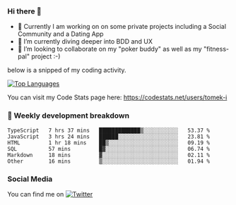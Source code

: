 ### Hi there 👋


- 🔭 Currently I am working on on some private projects including a Social Community and a Dating App
- 🌱 I’m currently diving deeper into BDD and UX
- 👯 I’m looking to collaborate on my "poker buddy" as well as my "fitness-pal" project :-)

below is a snipped of my coding activity.
<!--
**tomek-i/tomek-i** is a ✨ _special_ ✨ repository because its `README.md` (this file) appears on your GitHub profile.

Here are some ideas to get you started:

- 🔭 I’m currently working on ...
- 🌱 I’m currently learning ...
- 👯 I’m looking to collaborate on ...
- 🤔 I’m looking for help with ...
- 💬 Ask me about ...
- 📫 How to reach me: ...
- 😄 Pronouns: ...
- ⚡ Fun fact: ...
-->
[![Top Languages](https://github-readme-stats.vercel.app/api/top-langs/?username=tomek-i&layout=compact)](https://github.com/tomek-i)

You can visit my Code Stats page here: https://codestats.net/users/tomek-i

### 💬 Weekly development breakdown
<!--START_SECTION:waka-->

```text
TypeScript   7 hrs 37 mins   █████████████▒░░░░░░░░░░░   53.37 %
JavaScript   3 hrs 24 mins   ██████░░░░░░░░░░░░░░░░░░░   23.81 %
HTML         1 hr 18 mins    ██▒░░░░░░░░░░░░░░░░░░░░░░   09.19 %
SQL          57 mins         █▓░░░░░░░░░░░░░░░░░░░░░░░   06.74 %
Markdown     18 mins         ▓░░░░░░░░░░░░░░░░░░░░░░░░   02.11 %
Other        16 mins         ▒░░░░░░░░░░░░░░░░░░░░░░░░   01.94 %
```

<!--END_SECTION:waka-->

<!-- Actual text -->

### Social Media
You can find me on [![Twitter][1.2]][1]

<!-- Icons -->

[1.2]: http://i.imgur.com/wWzX9uB.png 


<!-- Links to your social media accounts -->

[1]: https://twitter.com/tomek_i
